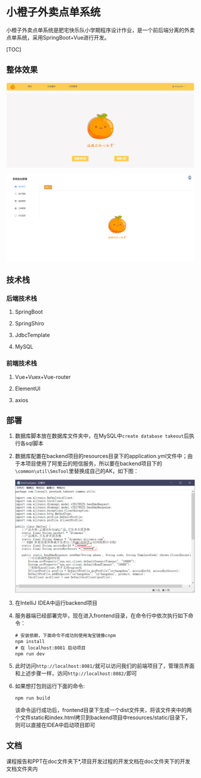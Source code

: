 # 小橙子外卖点单系统

 小橙子外卖点单系统是肥宅快乐队小学期程序设计作业，是一个前后端分离的外卖点单系统，采用SpringBoot+Vue进行开发。

[TOC]

## 整体效果

![系统界面截图1](doc/开发文档/杂/系统界面截图1.png)

![后台界面截图1](doc/开发文档/杂/后台界面截图1.png)

## 技术栈

### 后端技术栈

1. SpringBoot

2. SpringShiro

3. JdbcTemplate

4. MySQL

### 前端技术栈

1. Vue+Vuex+Vue-router

2. ElementUI

3. axios

## 部署

1. 数据库脚本放在数据库文件夹中，在MySQL中`create database takeout`后执行各sql脚本

2. 数据库配置在backend项目的resources目录下的application.yml文件中；由于本项目使用了阿里云的短信服务，所以要在backend项目下的`\common\util\SmsTool`里替换成自己的AK，如下图：

   ![阿里短信服务](.\doc\开发文档\杂\阿里短信服务.png)

3. 在IntelliJ IDEA中运行backend项目

4. 服务器端已经部署完毕，现在进入frontend目录，在命令行中依次执行如下命令：

   ```
   # 安装依赖，下面命令不成功则使用淘宝镜像cnpm
   npm install
   # 在 localhost:8081 启动项目
   npm run dev
   ```

5. 此时访问`http://localhost:8081/`就可以访问我们的前端项目了，管理员界面和上述步骤一样，访问`http://localhost:8082/`即可

6. 如果想打包则运行下面的命令:

   ```
   npm run build
   ```

   该命令运行成功后，frontend目录下生成一个dist文件夹，将该文件夹中的两个文件static和index.html拷贝到backend项目中resources/static/目录下，则可以直接在IDEA中启动项目即可

## 文档

课程报告和PPT在doc文件夹下*,项目开发过程的开发文档在doc文件夹下的开发文档文件夹内



   
